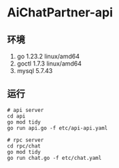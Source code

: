 <!--
 * @Author: Leeson
 * @Date: 2024-11-24 00:37:56
-->
# AiChatPartner-api

## 环境
1. go 1.23.2 linux/amd64
2. goctl 1.7.3 linux/amd64
3. mysql 5.7.43

## 运行

```shell
# api server
cd api
go mod tidy
go run api.go -f etc/api-api.yaml

# rpc server
cd rpc/chat
go mod tidy
go run chat.go -f etc/chat.yaml
```

